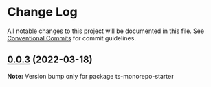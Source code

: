 # Change Log

All notable changes to this project will be documented in this file.
See [Conventional Commits](https://conventionalcommits.org) for commit guidelines.

## [0.0.3](https://github.com/CagriUysal/ts-monorepo-starter/compare/v0.0.2...v0.0.3) (2022-03-18)

**Note:** Version bump only for package ts-monorepo-starter
